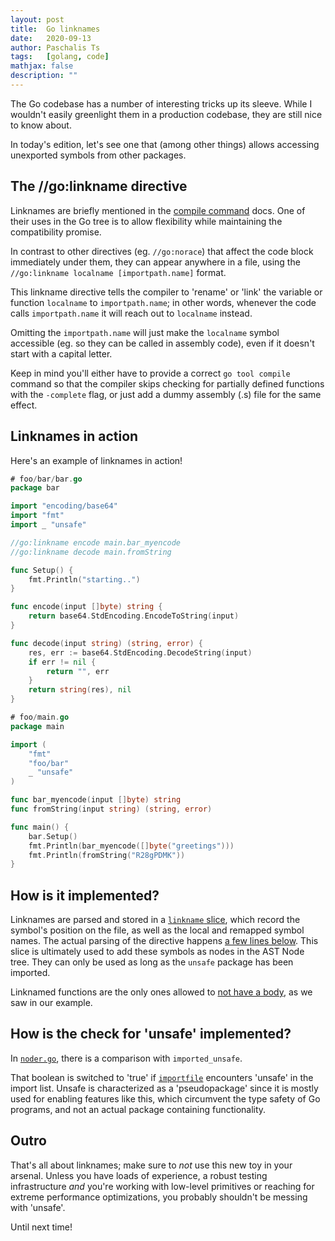 ```yaml
---
layout: post
title:  Go linknames
date:   2020-09-13
author: Paschalis Ts
tags:   [golang, code]
mathjax: false
description: ""  
---
```


The Go codebase has a number of interesting tricks up its sleeve. While I wouldn't easily greenlight them in a production codebase, they are still nice to know about.

In today's edition, let's see one that (among other things) allows accessing unexported symbols from other packages. 

## The //go:linkname directive

Linknames are briefly mentioned in the [compile command](https://golang.org/cmd/compile/) docs. One of their uses in the Go tree is to allow flexibility while maintaining the compatibility promise.

In contrast to other directives (eg. `//go:norace`) that affect the code block immediately under them, they can appear anywhere in a file, using the `//go:linkname localname [importpath.name]` format.

This linkname directive tells the compiler to 'rename' or 'link' the variable or function `localname` to `importpath.name`; in other words, whenever the code calls `importpath.name` it will reach out to `localname` instead. 

Omitting the `importpath.name` will just make the `localname` symbol accessible (eg. so they can be called in assembly code), even if it doesn't start with a capital letter.

Keep in mind you'll either have to provide a correct `go tool compile` command so that the compiler skips checking for partially defined functions with the `-complete` flag, or just add a dummy assembly (.s) file for the same effect.

## Linknames in action

Here's an example of linknames in action!

```go
# foo/bar/bar.go
package bar

import "encoding/base64"
import "fmt"
import _ "unsafe"

//go:linkname encode main.bar_myencode
//go:linkname decode main.fromString

func Setup() {
    fmt.Println("starting..")
}

func encode(input []byte) string {
    return base64.StdEncoding.EncodeToString(input)
}

func decode(input string) (string, error) {
    res, err := base64.StdEncoding.DecodeString(input)
    if err != nil {
        return "", err
    }
    return string(res), nil
}
```

```go
# foo/main.go
package main

import (
    "fmt"
    "foo/bar"
    _ "unsafe"
)

func bar_myencode(input []byte) string
func fromString(input string) (string, error)

func main() {
    bar.Setup()
    fmt.Println(bar_myencode([]byte("greetings")))
    fmt.Println(fromString("R28gPDMK"))
}
```


## How is it implemented?

Linknames are parsed and stored in a [`linkname` slice](https://github.com/golang/go/blob/dbc5602d18397d1841cb7b2e8974d472c15dee83/src/cmd/compile/internal/gc/noder.go#L230), which record the symbol's position on the file, as well as the local and remapped symbol names. The actual parsing of the directive happens [a few lines below](https://github.com/golang/go/blob/dbc5602d18397d1841cb7b2e8974d472c15dee83/src/cmd/compile/internal/gc/noder.go#L1555). This slice is ultimately used to add these symbols as nodes in the AST Node tree. They can only be used as long as the `unsafe` package has been imported.

Linknamed functions are the only ones allowed to [not have a body](https://github.com/golang/go/blob/dbc5602d18397d1841cb7b2e8974d472c15dee83/src/cmd/compile/internal/gc/noder.go#L535), as we saw in our example. 

## How is the check for 'unsafe' implemented?
In [`noder.go`](https://github.com/golang/go/blob/dbc5602d18397d1841cb7b2e8974d472c15dee83/src/cmd/compile/internal/gc/noder.go#L251), there is a comparison with `imported_unsafe`.

That boolean is switched to 'true' if [`importfile`](https://github.com/golang/go/blob/dbc5602d18397d1841cb7b2e8974d472c15dee83/src/cmd/compile/internal/gc/main.go#L1139) encounters 'unsafe' in the import list. Unsafe is characterized as a 'pseudopackage' since it is mostly used for enabling features like this, which circumvent the type safety of Go programs, and not an actual package containing functionality.


## Outro
That's all about linknames; make sure to *not* use this new toy in your arsenal. 
Unless you have loads of experience, a robust testing infrastructure *and* you're working with low-level primitives or reaching for extreme performance optimizations, you probably shouldn't be messing with 'unsafe'.
 
Until next time!

